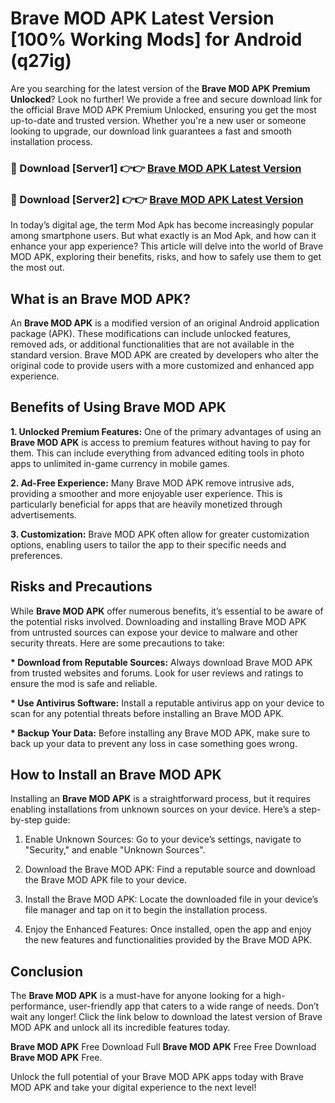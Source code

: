 # Brave MOD APK Latest Version [100% Working Mods] for Android (q27ig)

Are you searching for the latest version of the <strong>Brave MOD APK Premium Unlocked</strong>? Look no further! We provide a free and secure download link for the official Brave MOD APK Premium Unlocked, ensuring you get the most up-to-date and trusted version. Whether you're a new user or someone looking to upgrade, our download link guarantees a fast and smooth installation process.


<h3>🔴 Download [Server1] 👉👉 <a href="https://getmodsapk.pages.dev?q=Brave+MOD+APK&ref=4R3">Brave MOD APK Latest Version</a></h3>

<h3>🔴 Download [Server2] 👉👉 <a href="https://getmodsapk.pages.dev?q=Brave+MOD+APK&ref=4R3">Brave MOD APK Latest Version</a></h3>


In today’s digital age, the term Mod Apk has become increasingly popular among smartphone users. But what exactly is an Mod Apk, and how can it enhance your app experience? This article will delve into the world of Brave MOD APK, exploring their benefits, risks, and how to safely use them to get the most out.


<h2>What is an Brave MOD APK?</h2>

An <strong>Brave MOD APK</strong> is a modified version of an original Android application package (APK). These modifications can include unlocked features, removed ads, or additional functionalities that are not available in the standard version. Brave MOD APK are created by developers who alter the original code to provide users with a more customized and enhanced app experience.


<h2>Benefits of Using Brave MOD APK</h2>

<strong> 1. Unlocked Premium Features:</strong> One of the primary advantages of using an <strong>Brave MOD APK</strong> is access to premium features without having to pay for them. This can include everything from advanced editing tools in photo apps to unlimited in-game currency in mobile games.

<strong> 2. Ad-Free Experience:</strong> Many Brave MOD APK remove intrusive ads, providing a smoother and more enjoyable user experience. This is particularly beneficial for apps that are heavily monetized through advertisements.

<strong> 3. Customization:</strong> Brave MOD APK often allow for greater customization options, enabling users to tailor the app to their specific needs and preferences.


<h2>Risks and Precautions</h2>

While <strong>Brave MOD APK</strong> offer numerous benefits, it’s essential to be aware of the potential risks involved. Downloading and installing Brave MOD APK from untrusted sources can expose your device to malware and other security threats. Here are some precautions to take:

<strong> * Download from Reputable Sources:</strong> Always download Brave MOD APK from trusted websites and forums. Look for user reviews and ratings to ensure the mod is safe and reliable.

<strong> * Use Antivirus Software:</strong> Install a reputable antivirus app on your device to scan for any potential threats before installing an Brave MOD APK.

<strong> * Backup Your Data:</strong> Before installing any Brave MOD APK, make sure to back up your data to prevent any loss in case something goes wrong.


<h2>How to Install an Brave MOD APK</h2>

Installing an <strong>Brave MOD APK</strong> is a straightforward process, but it requires enabling installations from unknown sources on your device. Here’s a step-by-step guide:

 1. Enable Unknown Sources: Go to your device’s settings, navigate to "Security," and enable "Unknown Sources".

 2. Download the Brave MOD APK: Find a reputable source and download the Brave MOD APK file to your device.

 3. Install the Brave MOD APK: Locate the downloaded file in your device’s file manager and tap on it to begin the installation process.

 4. Enjoy the Enhanced Features: Once installed, open the app and enjoy the new features and functionalities provided by the Brave MOD APK.


<h2><strong>Conclusion</strong></h2>

The <strong>Brave MOD APK</strong> is a must-have for anyone looking for a high-performance, user-friendly app that caters to a wide range of needs. Don’t wait any longer! Click the link below to download the latest version of Brave MOD APK and unlock all its incredible features today.

<strong>Brave MOD APK</strong> Free Download Full <strong>Brave MOD APK</strong> Free Free Download <strong>Brave MOD APK</strong> Free.

Unlock the full potential of your Brave MOD APK apps today with Brave MOD APK and take your digital experience to the next level!